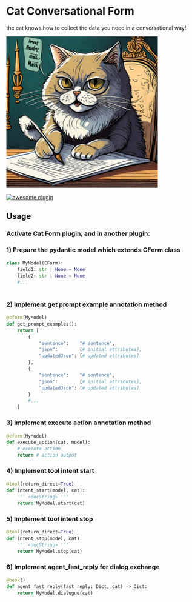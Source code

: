 
# Cat Conversational Form

the cat knows how to collect the data you need in a conversational way!


<img src="./img/thumb.jpg" width=400>

[![awesome plugin](https://custom-icon-badges.demolab.com/static/v1?label=&message=awesome+plugin&color=383938&style=for-the-badge&logo=cheshire_cat_ai)](https://)  


## Usage


### Activate Cat Form plugin, and in another plugin:

### 1) Prepare the pydantic model which extends CForm class
```python 
class MyModel(CForm):
    field1: str | None = None
    field2: str | None = None
    #...
    
```

### 2) Implement get prompt example annotation method
```python 
@cform(MyModel)
def get_prompt_examples():
    return [ 
        {
            "sentence":    "# sentence",
            "json":        [# initial attributes],
            "updatedJson": [# updated attributes]
        },
        {
            "sentence":    "# sentence",
            "json":        [# initial attributes],
            "updatedJson": [# updated attributes]
        }
        #...
    ]
```

### 3) Implement execute action annotation method
```python 
@cform(MyModel)
def execute_action(cat, model):
    # execute action
    return # action output
```

### 4) Implement tool intent start
```python 
@tool(return_direct=True)
def intent_start(model, cat):
    ''' <docString> '''
    return MyModel.start(cat)
```

### 5) Implement tool intent stop
```python 
@tool(return_direct=True)
def intent_stop(model, cat):
    ''' <docString> '''
    return MyModel.stop(cat)
```

### 6) Implement agent_fast_reply for dialog exchange
```python 
@hook()
def agent_fast_reply(fast_reply: Dict, cat) -> Dict:
    return MyModel.dialogue(cat)
```